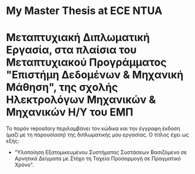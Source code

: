 # My Master Thesis at ECE NTUA
# Μεταπτυχιακή Διπλωματική Εργασία, στα πλαίσια του Μεταπτυχιακού Προγράμματος "Επιστήμη Δεδομένων & Μηχανική Μάθηση", της σχολής Ηλεκτρολόγων Μηχανικών & Μηχανικών Η/Υ του ΕΜΠ
Το παρόν repository περιλαμβάνει τον κώδικα και την έγγραφη έκδοση (μαζί με τη παρουσίαση) της διπλωματικής μου εργασίας. Ο τίτλος έχει ως εξής:
- "Υλοποίηση Εξατομικευμένου Συστήματος Συστάσεων Βασιζόμενο σε Αρνητικά Δείγματα με Στόχο τη Ταχεία Προσαρμογή σε Πραγματικό Χρόνο".
